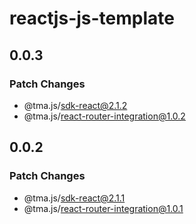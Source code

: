 # reactjs-js-template

## 0.0.3

### Patch Changes

- @tma.js/sdk-react@2.1.2
- @tma.js/react-router-integration@1.0.2

## 0.0.2

### Patch Changes

- @tma.js/sdk-react@2.1.1
- @tma.js/react-router-integration@1.0.1
